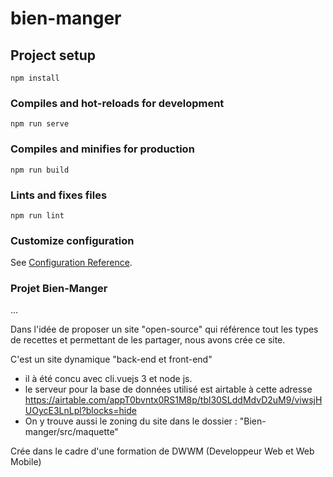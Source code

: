 # bien-manger

## Project setup
```
npm install
```

### Compiles and hot-reloads for development
```
npm run serve
```

### Compiles and minifies for production
```
npm run build
```

### Lints and fixes files
```
npm run lint
```

### Customize configuration
See [Configuration Reference](https://cli.vuejs.org/config/).

### Projet Bien-Manger
...

Dans l'idée de proposer un site "open-source" qui référence tout les types de recettes
et permettant de les partager, nous avons crée ce site.

C'est un site dynamique  "back-end et front-end"

- il à été concu avec cli.vuejs 3 et node js.
- le serveur pour la base de données utilisé est airtable à cette adresse      https://airtable.com/appT0bvntx0RS1M8p/tbl30SLddMdvD2uM9/viwsjHUOycE3LnLpl?blocks=hide
- On y trouve aussi le zoning du site dans le dossier :  "Bien-manger/src/maquette"

Crée dans le cadre d'une formation de DWWM (Developpeur Web et Web Mobile)

